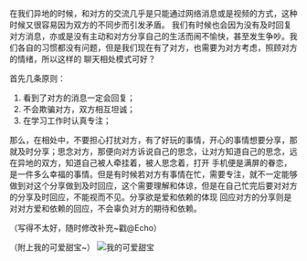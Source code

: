 
在我们异地的时候，和对方的交流几乎是只能通过网络消息或是视频的方式，这种时候又很容易因为双方的不同步而引发矛盾。
我们有时候也会因为没有及时回复对方消息，亦或是没有主动和对方分享自己的生活而闹不愉快，甚至发生争吵。我们各自的习惯都没有问题，但是我们现在有了对方，也需要为对方考虑，照顾对方的情绪，所以这样的
聊天相处模式可好？

首先几条原则：
1. 看到了对方的消息一定会回复；
2. 不会欺骗对方，双方相互坦诚；
3. 在学习工作时认真专注；

那么，在相处中，不要担心打扰对方，有了好玩的事情，开心的事情想要分享，那就及时分享；思念对方，那便向对方诉说自己的思念，让对方知道自己的思念，远在异地的双方，知道自己被人牵挂着，被人思念着，打开
手机便是满屏的眷恋，是一件多么幸福的事情。但是有时候若对方有事情在忙，需要专注，就不一定能够做到对这个分享做到及时回应，这个需要理解和体谅，但是在自己忙完后要对对方的分享及时回应，不能视而不见。分享欲是爱和依赖的体现
回应对方的分享则是对对方爱和依赖的回应，不会辜负对方的期待和依赖。

（写得不太好，随时修改补充~戳@Echo）

（附上我的可爱甜宝~）
![我的可爱甜宝](/Images/可爱甜宝_网络聊天相处模式.png)